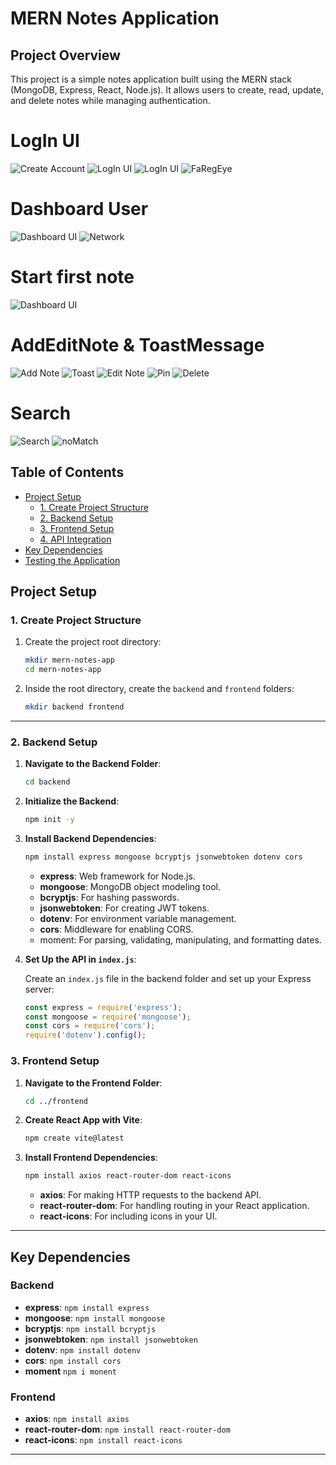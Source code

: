 # MERN Notes Application
## Project Overview

This project is a simple notes application built using the MERN stack (MongoDB, Express, React, Node.js). It allows users to create, read, update, and delete notes while managing authentication.

# LogIn UI
![Create Account](./frontend/taskmanager/public/user-exist.png)
![LogIn UI](./frontend/taskmanager/public/login-handling.png)
![LogIn UI](./frontend/taskmanager/public/notes-login.png)
![FaRegEye](./frontend/taskmanager/public/FaRegeye-login.png)

# Dashboard User
![Dashboard UI](./frontend/taskmanager/public/dashboard.png)
![Network](./frontend/taskmanager/public/network.png)

# Start first note
![Dashboard UI](./frontend/taskmanager/public/dashboard-start.png)

# AddEditNote & ToastMessage
![Add Note](./frontend/taskmanager/public/add-task-tag.png)
![Toast](./frontend/taskmanager/public/toast-message.png)
![Edit Note](./frontend/taskmanager/public/edit-note.png)
![Pin](./frontend/taskmanager/public/pin-note.png)
![Delete](./frontend/taskmanager/public/delete-note.png)

# Search
![Search](./frontend/taskmanager/public/search-notes.png)
![noMatch](./frontend/taskmanager/public/no-data-found.png)

## Table of Contents

- [Project Setup](#project-setup)
  - [1. Create Project Structure](#1-create-project-structure)
  - [2. Backend Setup](#2-backend-setup)
  - [3. Frontend Setup](#3-frontend-setup)
  - [4. API Integration](#4-api-integration)
- [Key Dependencies](#key-dependencies)
- [Testing the Application](#testing-the-application)

## Project Setup

### 1. Create Project Structure

1. Create the project root directory:

   ```bash
   mkdir mern-notes-app
   cd mern-notes-app
   ```

2. Inside the root directory, create the `backend` and `frontend` folders:

   ```bash
   mkdir backend frontend
   ```

---

### 2. Backend Setup

1. **Navigate to the Backend Folder**:

   ```bash
   cd backend
   ```

2. **Initialize the Backend**:

   ```bash
   npm init -y
   ```

3. **Install Backend Dependencies**:

   ```bash
   npm install express mongoose bcryptjs jsonwebtoken dotenv cors
   ```

   - **express**: Web framework for Node.js.
   - **mongoose**: MongoDB object modeling tool.
   - **bcryptjs**: For hashing passwords.
   - **jsonwebtoken**: For creating JWT tokens.
   - **dotenv**: For environment variable management.
   - **cors**: Middleware for enabling CORS.
   - moment: For parsing, validating, manipulating, and formatting dates.

4. **Set Up the API in `index.js`**:

   Create an `index.js` file in the backend folder and set up your Express server:

   ```javascript
   const express = require('express');
   const mongoose = require('mongoose');
   const cors = require('cors');
   require('dotenv').config();

   ```

### 3. Frontend Setup

1. **Navigate to the Frontend Folder**:

   ```bash
   cd ../frontend
   ```

2. **Create React App with Vite**:

   ```bash
   npm create vite@latest
   ```


3. **Install Frontend Dependencies**:

   ```bash
   npm install axios react-router-dom react-icons
   ```

   - **axios**: For making HTTP requests to the backend API.
   - **react-router-dom**: For handling routing in your React application.
   - **react-icons**: For including icons in your UI.

---

## Key Dependencies

### Backend

- **express**: `npm install express`
- **mongoose**: `npm install mongoose`
- **bcryptjs**: `npm install bcryptjs`
- **jsonwebtoken**: `npm install jsonwebtoken`
- **dotenv**: `npm install dotenv`
- **cors**: `npm install cors`
- **moment** `npm i monent`

### Frontend

- **axios**: `npm install axios`
- **react-router-dom**: `npm install react-router-dom`
- **react-icons**: `npm install react-icons`

---


